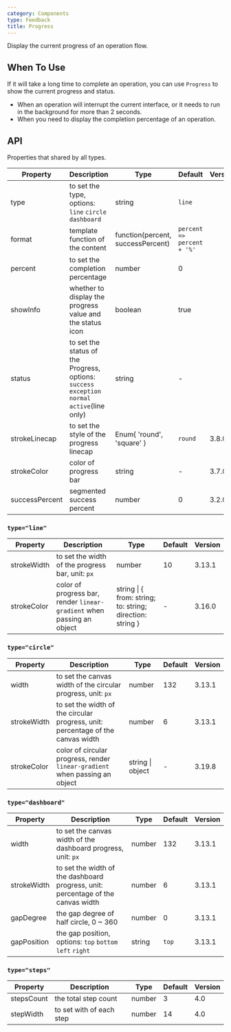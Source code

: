 ```yaml
---
category: Components
type: Feedback
title: Progress
---
```


Display the current progress of an operation flow.

## When To Use

If it will take a long time to complete an operation, you can use `Progress` to show the current progress and status.

- When an operation will interrupt the current interface, or it needs to run in the background for more than 2 seconds.
- When you need to display the completion percentage of an operation.

## API

Properties that shared by all types.

| Property | Description | Type | Default | Version |
| --- | --- | --- | --- | --- |
| type | to set the type, options: `line` `circle` `dashboard` | string | `line` |  |
| format | template function of the content | function(percent, successPercent) | `percent => percent + '%'` |  |
| percent | to set the completion percentage | number | 0 |  |
| showInfo | whether to display the progress value and the status icon | boolean | true |  |
| status | to set the status of the Progress, options: `success` `exception` `normal` `active`(line only) | string | - |  |
| strokeLinecap | to set the style of the progress linecap | Enum{ 'round', 'square' } | `round` | 3.8.0 |
| strokeColor | color of progress bar | string | - | 3.7.0 |
| successPercent | segmented success percent | number | 0 | 3.2.0 |

### `type="line"`

| Property | Description | Type | Default | Version |
| --- | --- | --- | --- | --- |
| strokeWidth | to set the width of the progress bar, unit: `px` | number | 10 | 3.13.1 |
| strokeColor | color of progress bar, render `linear-gradient` when passing an object | string \| { from: string; to: string; direction: string } | - | 3.16.0 |

### `type="circle"`

| Property | Description | Type | Default | Version |
| --- | --- | --- | --- | --- |
| width | to set the canvas width of the circular progress, unit: `px` | number | 132 | 3.13.1 |
| strokeWidth | to set the width of the circular progress, unit: percentage of the canvas width | number | 6 | 3.13.1 |
| strokeColor | color of circular progress, render `linear-gradient` when passing an object | string \| object | - | 3.19.8 |

### `type="dashboard"`

| Property | Description | Type | Default | Version |
| --- | --- | --- | --- | --- |
| width | to set the canvas width of the dashboard progress, unit: `px` | number | 132 | 3.13.1 |
| strokeWidth | to set the width of the dashboard progress, unit: percentage of the canvas width | number | 6 | 3.13.1 |
| gapDegree | the gap degree of half circle, 0 ~ 360 | number | 0 | 3.13.1 |
| gapPosition | the gap position, options: `top` `bottom` `left` `right` | string | `top` | 3.13.1 |

### `type="steps"`

| Property   | Description              | Type   | Default | Version |
| ---------- | ------------------------ | ------ | ------- | ------- |
| stepsCount | the total step count     | number | 3       | 4.0     |
| stepWidth  | to set with of each step | number | 14      | 4.0     |
